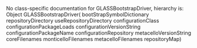 No class-specific documentation for GLASSBootstrapDriver, hierarchy is: 
Object
  GLASSBootstrapDriver( bootStrapSymbolDictionary repositoryDirectory useRepositoryDirectory configurationClass configurationPackageLoads configurationVersionString configurationPackageName configurationRepository metacelloVersionString coreFilenames monticelloFilenames metacelloFilenames repositoryMap)
